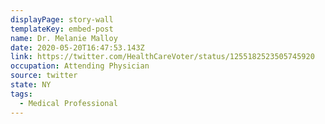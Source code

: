 ```yaml
---
displayPage: story-wall
templateKey: embed-post
name: Dr. Melanie Malloy
date: 2020-05-20T16:47:53.143Z
link: https://twitter.com/HealthCareVoter/status/1255182523505745920
occupation: Attending Physician
source: twitter
state: NY
tags:
  - Medical Professional
---
```


